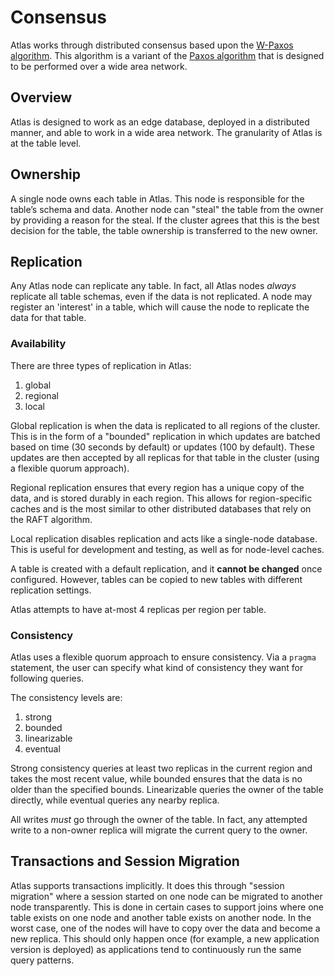 # Consensus

Atlas works through distributed consensus based upon the [W-Paxos algorithm](https://arxiv.org/abs/1703.08905).
This algorithm is a variant of the [Paxos algorithm](https://en.wikipedia.org/wiki/Paxos_(computer_science)) that is
designed to be performed over a wide area network.

## Overview

Atlas is designed to work as an edge database, deployed in a distributed manner, and able to work in a wide area
network.
The granularity of Atlas is at the table level.

## Ownership

A single node owns each table in Atlas.
This node is responsible for the table’s schema and data.
Another node can "steal" the table from the owner by providing a reason for the steal.
If the cluster agrees that this is the best decision for the table, the table ownership is transferred to the new owner.

## Replication

Any Atlas node can replicate any table. In fact, all Atlas nodes _always_ replicate all table schemas, even if the data
is not replicated.
A node may register an 'interest' in a table, which will cause the node to replicate the data for that table.

### Availability

There are three types of replication in Atlas:

1. global
2. regional
3. local

Global replication is when the data is replicated to all regions of the cluster.
This is in the form of a "bounded"
replication in which updates are batched based on time (30 seconds by default) or updates (100 by default).
These updates are then accepted by all replicas for that table in the cluster (using a flexible quorum approach).

Regional replication ensures that every region has a unique copy of the data, and is stored durably in each region.
This allows for region-specific caches and is the most similar to other distributed databases that rely on the RAFT
algorithm.

Local replication disables replication and acts like a single-node database.
This is useful for development and testing, as well as for node-level caches.

A table is created with a default replication, and it **cannot be changed** once configured.
However, tables can be copied to new tables with different replication settings.

Atlas attempts to have at-most 4 replicas per region per table.

### Consistency

Atlas uses a flexible quorum approach to ensure consistency.
Via a `pragma` statement, the user can specify what kind of consistency they want for following queries.

The consistency levels are:

1. strong
2. bounded
3. linearizable
3. eventual

Strong consistency queries at least two replicas in the current region and takes the most recent value,
while bounded ensures that the data is no older than the specified bounds.
Linearizable queries the owner of the table directly, while eventual queries any nearby replica.

All writes _must_ go through the owner of the table.
In fact, any attempted write to a non-owner replica will migrate the current query to the owner.

## Transactions and Session Migration

Atlas supports transactions implicitly.
It does this through "session migration" where a session started on one node can be migrated to another node
transparently.
This is done in certain cases to support joins where one table exists on one node and another table exists on another
node.
In the worst case, one of the nodes will have to copy over the data and become a new replica.
This should only happen once (for example, a new application version is deployed)
as applications tend to continuously run the same query patterns.
